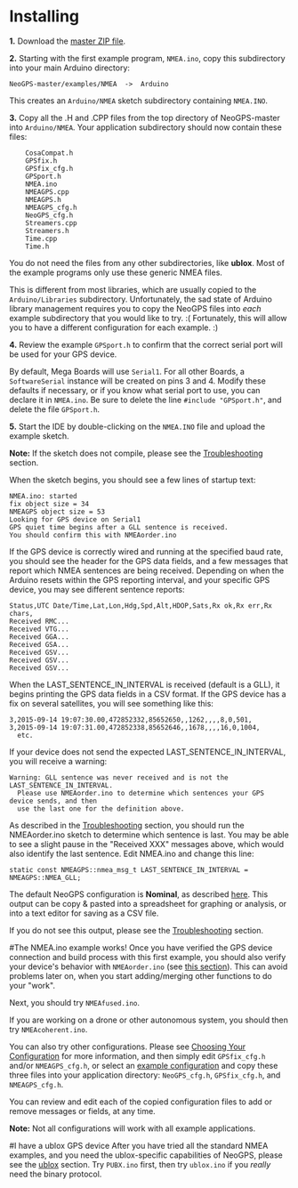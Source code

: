 Installing
==========
**1.**  Download the [master ZIP file](https://github.com/SlashDevin/NeoGPS/archive/master.zip).


**2.**  Starting with the first example program, `NMEA.ino`, copy this subdirectory into your main Arduino directory:
```
NeoGPS-master/examples/NMEA  ->  Arduino
```
This creates an `Arduino/NMEA` sketch subdirectory containing `NMEA.INO`.


**3.**  Copy all the .H and .CPP files from the top directory of NeoGPS-master into `Arduino/NMEA`.  Your application subdirectory should now contain these files:
```
    CosaCompat.h
    GPSfix.h
    GPSfix_cfg.h
    GPSport.h
    NMEA.ino
    NMEAGPS.cpp
    NMEAGPS.h
    NMEAGPS_cfg.h
    NeoGPS_cfg.h
    Streamers.cpp
    Streamers.h
    Time.cpp
    Time.h
```
You do not need the files from any other subdirectories, like **ublox**.  Most of the example programs only use these generic NMEA files.

This is different from most libraries, which are usually copied to the `Arduino/Libraries` subdirectory.  Unfortunately, the sad state of Arduino library management requires you to copy the NeoGPS files into *each* example subdirectory that you would like to try.  :(  Fortunately, this will allow you to have a different configuration for each example. :)

**4.** Review the example `GPSport.h` to confirm that the correct serial port will be used for your GPS device.

By default, Mega Boards will use `Serial1`.  For all other Boards, a `SoftwareSerial` instance will be created on pins 3 and 4.   Modify these defaults if necessary, or if you know what serial port to use, you can declare it in `NMEA.ino`.  Be sure to delete the line `#include "GPSport.h"`, and delete the file `GPSport.h`.


**5.**  Start the IDE by double-clicking on the `NMEA.INO` file and upload the example sketch.

**Note:**  If the sketch does not compile, please see the [Troubleshooting](Troubleshooting.md#configuration-errors) section.

When the sketch begins, you should see a few lines of startup text:
```
NMEA.ino: started
fix object size = 34
NMEAGPS object size = 53
Looking for GPS device on Serial1
GPS quiet time begins after a GLL sentence is received.
You should confirm this with NMEAorder.ino
```
If the GPS device is correctly wired and running at the specified baud rate, you should see the header for the GPS data fields, and a few messages that report which NMEA sentences are being received.  Depending on when the Arduino resets within the GPS reporting interval, and your specific GPS device, you may see different sentence reports:
```
Status,UTC Date/Time,Lat,Lon,Hdg,Spd,Alt,HDOP,Sats,Rx ok,Rx err,Rx chars,
Received RMC...
Received VTG...
Received GGA...
Received GSA...
Received GSV...
Received GSV...
Received GSV...
```
When the LAST_SENTENCE_IN_INTERVAL is received (default is a GLL), it begins printing the GPS data fields in a CSV format.  If the GPS device has a fix on several satellites, you will see something like this:
```
3,2015-09-14 19:07:30.00,472852332,85652650,,1262,,,,8,0,501,
3,2015-09-14 19:07:31.00,472852338,85652646,,1678,,,,16,0,1004,
  etc.
```
If your device does not send the expected LAST_SENTENCE_IN_INTERVAL, you will receive a warning:
```
Warning: GLL sentence was never received and is not the LAST_SENTENCE_IN_INTERVAL.
  Please use NMEAorder.ino to determine which sentences your GPS device sends, and then
  use the last one for the definition above.
```
As described in the [Troubleshooting](Troubleshooting.md#gps-device-connection-problems) section, you should run the NMEAorder.ino sketch to determine which sentence is last.  You may be able to see a slight pause in the "Received XXX" messages above, which would also identify the last sentence.  Edit NMEA.ino and change this line:
```
static const NMEAGPS::nmea_msg_t LAST_SENTENCE_IN_INTERVAL = NMEAGPS::NMEA_GLL;
```

The default NeoGPS configuration is **Nominal**, as described [here](Configurations.md#typical-configurations).  This output can be copy & pasted into a spreadsheet for graphing or analysis, or into a text editor for saving as a CSV file.

If you do not see this output, please see the [Troubleshooting](Troubleshooting.md#gps-device-connection-problems) section.

#The NMEA.ino example works!
Once you have verified the GPS device connection and build process with this first example, you should also verify your device's behavior with `NMEAorder.ino` (see [this section](Troubleshooting.md#quiet-time-interval)).  This can avoid problems later on, when you start adding/merging other functions to do your "work".

Next, you should try `NMEAfused.ino`.

If you are working on a drone or other autonomous system, you should then try `NMEAcoherent.ino`.

You can also try other configurations.  Please see [Choosing Your Configuration](Choosing.md) for more information, and then simply edit `GPSfix_cfg.h` and/or `NMEAGPS_cfg.h`, or select an [example configuration](../configs) and copy these three files into your application directory: `NeoGPS_cfg.h`, `GPSfix_cfg.h`, and `NMEAGPS_cfg.h`.

You can review and edit each of the copied configuration files to add or remove messages or fields, at any time.

**Note:**  Not all configurations will work with all example applications.

#I have a ublox GPS device
After you have tried all the standard NMEA examples, and you need the ublox-specific capabilities of NeoGPS, please see the [ublox](ublox.md) section.  Try `PUBX.ino` first, then try `ublox.ino` if you *really* need the binary protocol.
